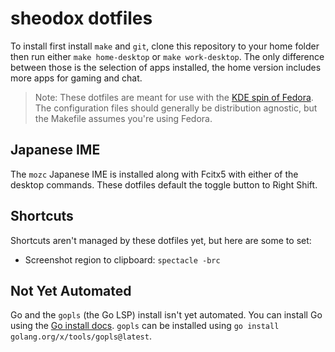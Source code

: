 # sheodox dotfiles

To install first install `make` and `git`, clone this repository to your home folder then run either `make home-desktop` or `make work-desktop`. The only difference between those is the selection of apps installed, the home version includes more apps for gaming and chat.

> Note: These dotfiles are meant for use with the [KDE spin of Fedora](https://spins.fedoraproject.org/en/kde/). The configuration files should generally be distribution agnostic, but the Makefile assumes you're using Fedora.

## Japanese IME

The `mozc` Japanese IME is installed along with Fcitx5 with either of the desktop commands. These dotfiles default the toggle button to Right Shift.

## Shortcuts

Shortcuts aren't managed by these dotfiles yet, but here are some to set:

* Screenshot region to clipboard: `spectacle -brc`

## Not Yet Automated

Go and the `gopls` (the Go LSP) install isn't yet automated. You can install Go using the [Go install docs](https://go.dev/doc/install). `gopls` can be installed using `go install golang.org/x/tools/gopls@latest`.
